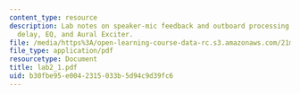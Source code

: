 ```yaml
---
content_type: resource
description: Lab notes on speaker-mic feedback and outboard processing such as filters,
  delay, EQ, and Aural Exciter.
file: /media/https%3A/open-learning-course-data-rc.s3.amazonaws.com/21m-361-composing-with-computers-i-electronic-music-composition-spring-2008/b30fbe95e0042315033b5d94c9d39fc6_lab2_1.pdf
file_type: application/pdf
resourcetype: Document
title: lab2_1.pdf
uid: b30fbe95-e004-2315-033b-5d94c9d39fc6
---
```

